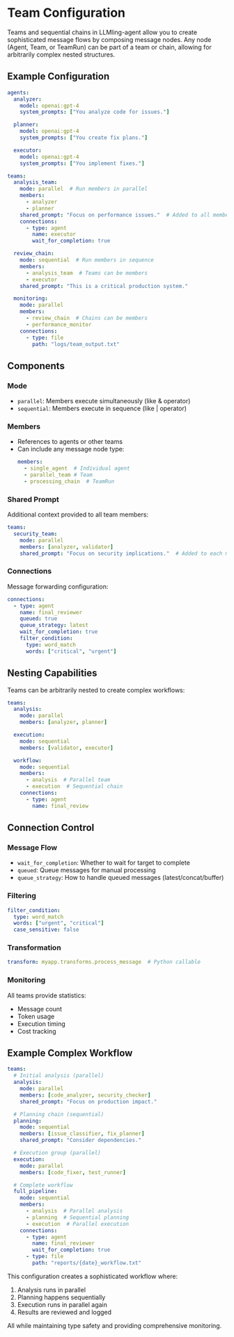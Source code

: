 # Team Configuration

Teams and sequential chains in LLMling-agent allow you to create sophisticated message flows by composing message nodes. Any node (Agent, Team, or TeamRun) can be part of a team or chain, allowing for arbitrarily complex nested structures.

## Example Configuration

```yaml
agents:
  analyzer:
    model: openai:gpt-4
    system_prompts: ["You analyze code for issues."]

  planner:
    model: openai:gpt-4
    system_prompts: ["You create fix plans."]

  executor:
    model: openai:gpt-4
    system_prompts: ["You implement fixes."]

teams:
  analysis_team:
    mode: parallel  # Run members in parallel
    members:
      - analyzer
      - planner
    shared_prompt: "Focus on performance issues."  # Added to all members' prompts
    connections:
      - type: agent
        name: executor
        wait_for_completion: true

  review_chain:
    mode: sequential  # Run members in sequence
    members:
      - analysis_team  # Teams can be members
      - executor
    shared_prompt: "This is a critical production system."

  monitoring:
    mode: parallel
    members:
      - review_chain  # Chains can be members
      - performance_monitor
    connections:
      - type: file
        path: "logs/team_output.txt"
```

## Components

### Mode
- `parallel`: Members execute simultaneously (like & operator)
- `sequential`: Members execute in sequence (like | operator)

### Members
- References to agents or other teams
- Can include any message node type:
  ```yaml
  members:
    - single_agent  # Individual agent
    - parallel_team # Team
    - processing_chain  # TeamRun
  ```

### Shared Prompt
Additional context provided to all team members:
```yaml
teams:
  security_team:
    mode: parallel
    members: [analyzer, validator]
    shared_prompt: "Focus on security implications."  # Added to each member's input
```

### Connections
Message forwarding configuration:
```yaml
connections:
  - type: agent
    name: final_reviewer
    queued: true
    queue_strategy: latest
    wait_for_completion: true
    filter_condition:
      type: word_match
      words: ["critical", "urgent"]
```

## Nesting Capabilities

Teams can be arbitrarily nested to create complex workflows:

```yaml
teams:
  analysis:
    mode: parallel
    members: [analyzer, planner]

  execution:
    mode: sequential
    members: [validator, executor]

  workflow:
    mode: sequential
    members:
      - analysis  # Parallel team
      - execution  # Sequential chain
    connections:
      - type: agent
        name: final_review
```

## Connection Control

### Message Flow
- `wait_for_completion`: Whether to wait for target to complete
- `queued`: Queue messages for manual processing
- `queue_strategy`: How to handle queued messages (latest/concat/buffer)

### Filtering
```yaml
filter_condition:
  type: word_match
  words: ["urgent", "critical"]
  case_sensitive: false
```

### Transformation
```yaml
transform: myapp.transforms.process_message  # Python callable
```

### Monitoring
All teams provide statistics:
- Message count
- Token usage
- Execution timing
- Cost tracking

## Example Complex Workflow

```yaml
teams:
  # Initial analysis (parallel)
  analysis:
    mode: parallel
    members: [code_analyzer, security_checker]
    shared_prompt: "Focus on production impact."

  # Planning chain (sequential)
  planning:
    mode: sequential
    members: [issue_classifier, fix_planner]
    shared_prompt: "Consider dependencies."

  # Execution group (parallel)
  execution:
    mode: parallel
    members: [code_fixer, test_runner]

  # Complete workflow
  full_pipeline:
    mode: sequential
    members:
      - analysis  # Parallel analysis
      - planning  # Sequential planning
      - execution  # Parallel execution
    connections:
      - type: agent
        name: final_reviewer
        wait_for_completion: true
      - type: file
        path: "reports/{date}_workflow.txt"
```

This configuration creates a sophisticated workflow where:
1. Analysis runs in parallel
2. Planning happens sequentially
3. Execution runs in parallel again
4. Results are reviewed and logged

All while maintaining type safety and providing comprehensive monitoring.
